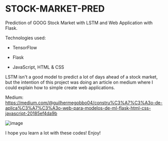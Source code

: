 # STOCK-MARKET-PRED
Prediction of GOOG Stock Market with LSTM and Web Application with Flask.

Technologies used:

- TensorFlow

- Flask

- JavaScript, HTML & CSS


LSTM isn't a good model to predict a lot of days ahead of a stock market, but the intention of this project was doing an article on medium where I could explain how to simple create web applications.


Medium: https://medium.com/@guilhermegobbo04/constru%C3%A7%C3%A3o-de-aplica%C3%A7%C3%A3o-web-para-modelos-de-ml-flask-html-css-javascript-20185ef4da9b

![image](https://github.com/guilhermegobbo/GOOG-STOCK-PRED/assets/136920721/bcc7c808-5c41-4c9e-a154-6d98d2e965cb)

I hope you learn a lot with these codes! Enjoy!

